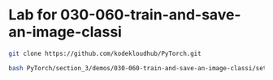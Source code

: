 # Lab for 030-060-train-and-save-an-image-classi
```bash
git clone https://github.com/kodekloudhub/PyTorch.git
```

```bash
bash PyTorch/section_3/demos/030-060-train-and-save-an-image-classi/setup.sh
```
